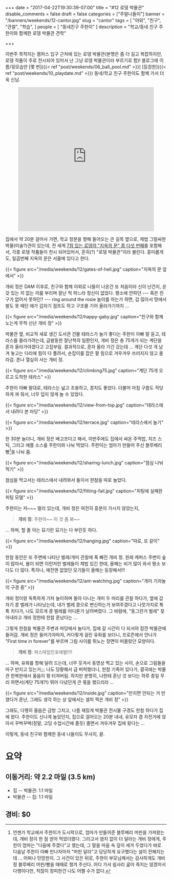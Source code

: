 +++
date = "2017-04-22T19:30:39-07:00"
title = "#12 로뎅 박물관"
disable_comments = false
draft = false
categories = ["주말나들이"]
banner = "/banners/weekends/12-cantor.jpg"
slug = "cantor"
tags = [
    "야외",
    "친구",
    "관찰",
    "학습",
]
people = [
    "동네친구 주한이"
]
description = "학교/동네 친구 주한이와 함께한 로뎅 박물관 견학"

+++

이번주 목적지는 캠퍼스 입구 근처에 있는 로뎅 박물관(본명은 좀 더 길고
복잡하지만, 로뎅 작품이 주로 전시되어 있어서 난 그냥 로뎅 박물관이라 부르기로
함)!
블로그에 이름/뒷모습만 [몇 번]({{< ref "post/weekends/06_ball_pool.md" >}})
[등장한]({{< ref "post/weekends/10_playdate.md" >}}) 동네/학교 친구 주한이도
함께 가서 더욱 신남.

<figure>
<iframe
src="https://www.google.com/maps/embed?pb=!1m18!1m12!1m3!1d1584.0954125807314!2d-122.17074744226144!3d37.43259657636297!2m3!1f0!2f0!3f0!3m2!1i1024!2i768!4f13.1!3m3!1m2!1s0x808fbb2c6da4f739%3A0x1c304ccfdefb7396!2sIris+%26+B.+Gerald+Cantor+Center+for+Visual+Arts!5e0!3m2!1sen!2sus!4v1492914697935"
width="100%" height="450" frameborder="0" style="border:0"
allowfullscreen></iframe>
</figure>

집에서 약 20분 걸어사 가면, 학교 정문을 향해 들어오는 큰 길목 옆으로, 제법
그럴싸한 박물(미술?)관이 있는데, 전 세계 [7점 있는 로뎅의 "지옥의 문"
중 다섯 번째](https://namu.wiki/w/%EC%A7%80%EC%98%A5%EC%9D%98%20%EB%AC%B8#s-4)를
포함해서, 각종 로뎅 작품들이 전시 되어있어서, 흔히(?) "로뎅
박물관"이라 불린다. 흥미롭게도, 일곱번째 지옥의 문은 서울에 있다고 한다.

{{< figure
  src="/media/weekends/12/gates-of-hell.jpg"
  caption="지옥의 문 앞에서" >}}

개비 정은 DAM 이후로, 친구와 함께 야외로 나들이 나온건 또 처음이라 신이 난건지,
온갖 있는 끼 없는 끼를 부리며 잘난 척 하느라 정신이 없었다. 평소에 안하던 --- 
혹은 친구가 없어서 못하던? --- ring around the rosie 놀이를 하는가 하면, 겁 
많아서 땅에서 발도 못 떼던 애가 갑자기 점프도 하고 구조물 기어 올라가기까지 … 

{{< figure
  src="/media/weekends/12/happy-gaby.jpg"
  caption="친구와 함께 노는게 무척 신난 개비 정" >}}

박물관 옆, 비교적 새로 생긴 도서관 건물 테라스가 놀기 좋다는 주한이 아빠
말 듣고, 테라스를 올라가려는데, 급발동한 잘난척의 일환인지, 개비 정은 총 75개가
되는 계단을 혼자 올라가야겠다고 고집부림. 
결과적으로, 혼자 올라 가긴 갔는데 … 계단 다섯 개 남겨 놓고는 다리에 힘이
다 풀려서, 손잡이를 잡은 팔 힘으로 겨우겨우 쓰러지지 않고 올라감.
존나 열심히 사는 개비 정.

{{< figure
  src="/media/weekends/12/climbing75.jpg"
  caption="계단 75개 오르고 도착한 테라스" >}}

주한이 아빠 말대로, 테라스는 넓고 조용하고, 경치도 좋았다. 
더불어 마침 구름도 적당하게 껴 줘서, 너무 덥지 않게 놀 수 있었다.

{{< figure
  src="/media/weekends/12/view-from-top.jpg"
  caption="테라스에서 내려다 본 마당" >}}

{{< figure
  src="/media/weekends/12/terrace.jpg"
  caption="테라스에서 놀기" >}}

한 30분 놀더니, 개비 정은 배고프다고 해서, 이번주에도 집에서 싸온 주먹밥,
치즈 스틱, 그리고 애플 소스를 주한이와 나눠 먹었다.
주한이는 엄마가 만들어 주신 블루베리 빵[^1]을 나눠 줌. 

[^1]: 언젠가 학교에서 주한이가 도시락으로, 엄마가 만들어준 블루베리 머핀을 가져왔는데, 개비 정이 한 점 얻어 먹었더랬다.  그리고서 염치 없이 더 달라는 개비 정에게, 주한이 엄마는 "다음에 주겠다"고 했는데, 그 말을 마음 속 깊이 세겨 두었다가 바로 다음날 주한이 아빠 만나자마자 "머핀 달라"고 당당하게 요구했다는 설이 전해지는데 … 어찌나 민망한지. 그 사건이 있은 뒤로, 주한이 부모님께서는 감사하게도 개비 정 블루베리 머핀/빵을 때때로 챙겨 주신다. 어디 가서 쉽사리 굶어 죽지는 않겠어서 다행이다만, 적잖이 창피한건 나도 어쩔 수가 없다.

{{< figure
  src="/media/weekends/12/sharing-lunch.jpg"
  caption="점심 나눠 먹기" >}}

점심을 먹고서는 테라스에서 내려와서 둘이서 한참을 따로 놀았다.

{{< figure
  src="/media/weekends/12/fitting-fail.jpg"
  caption="피팅에 실패한 피팅 모델" >}}

주한이는 저~~~ 멀리 있는데, 개비 정은 여전히 흥분이 가시지 않았는지,

> **개비 정**: 주한아~~ 이 것 좀 봐~~

… 하며, 할 줄 아는 묘기란 묘기는 다 부린듯 하다.

{{< figure
  src="/media/weekends/12/hanging.jpg"
  caption="따로, 또 같이" >}}

한참 동안은 또 주변에 나타난 벌레/개미 관찰에 푹 빠진 개비 정.
원래 캐퍼스 주변이 숲이 많아서, 봄이 되면 이런저런 벌레들이 제법 있긴 한데,
올해는 비가 많이 와서 평소 보다도 더 많다. 특히나, 예전엔 없었던 모기들이
올해는 등장해서!!!

{{< figure
  src="/media/weekends/12/ant-watching.jpg"
  caption="개미 기차놀이 구경 중" >}}

개비 정이랑 독특하게 기차 놀이하며 돌아 다니는 개미 두 마리를 관찰 하다가, 
옆에 갑자기 콩 벌레가 나타났는데, 내가 벌레 콩으로 변신하는거 보여주겠다고
나뭇가지로 툭툭 치다가, 나도 모르게 콩 벌레를 어디론가 날려벼렸다. 그 바람에,
"동그란거 벌레" 찾아내라고 개비 정한테 한참 혼났다는 … 

그렇게 한참을 박물관 주변과 마당에서 놀다가, 집에 갈 시간이 다 되서야 잠깐
박물관에 들어감. 개비 정은 들어가자마자, 커다랗게 걸린 유화를 보더니,
프로즌에서 안나가 "First time in forever"를 부르며 그림 사이를 뛰노는 장면이
떠올랐던 모양이다.

> **개비 정**: 퍼스따임인포에벌!!!!

… 하며, 유화를 향해 달려 드는데, 너무 웃겨서 동영상 찍고 있는 사이, 손으로
그림들을 마구 만지고 있는거;;;
나도 당황해서 급 버럭했더니, 한참 기죽어 있다가, 결국에는 박물관 한복판에서
울음이 펑 터져버림. 하지만 분명히, 나한테 혼난 것 보다는 하루 종일 무리 
하면서(계단 75개?!) 뛰어 다녔던게 큰 몫을 했으리라 … 

{{< figure
  src="/media/weekends/12/inside.jpg"
  caption="만지면 안되는 거 만졌다가 혼난, 그래도 생각 하는 상 앞에서는 셀피 찍은 개비 정" >}}

그래도, 다행히 울음은 금방 그치고, 나름 재밌게 박물관 전시물 구경도 한참 하다가 
집에 왔다.
주한이도 신나게 놀았던지, 집으로 걸어오는 20분 내내, 유모차 겸 자전거에 앉아서
꾸벅꾸벅(정말, 고딩 수업시간에 졸듯) 졸면서 겨우겨우 집에 왔다는 … 

이렇게, 동네 친구와 함께한 동네 나들이도 무사히, 끝.

# 요약

## 이동거리: 약 2.2 마일 (3.5 km)

- 집 -- 박물관: 1.1 마일
- 박물관 -- 집: 1.1 마일

## 경비: $0

